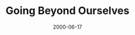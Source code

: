 ---
layout: message
category: message
series: "Doing Life Together"
title: "Going Beyond Ourselves "
date: 2000-06-17
message_id: 372
---